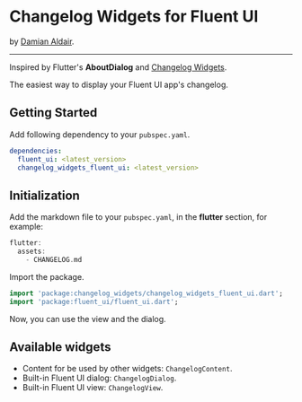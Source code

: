 # Changelog Widgets for Fluent UI

by [Damian Aldair](https://damianaldair.github.io).

---

Inspired by Flutter's **AboutDialog** and [Changelog Widgets](https://pub.dev/packages/changelog_widgets).

The easiest way to display your Fluent UI app's changelog.


## Getting Started

Add following dependency to your `pubspec.yaml`.

```yaml
dependencies:
  fluent_ui: <latest_version>
  changelog_widgets_fluent_ui: <latest_version>
```


## Initialization

Add the markdown file to your `pubspec.yaml`, in the **flutter** section, for example:

```dart
flutter:
  assets:
    - CHANGELOG.md
```

Import the package.
```dart
import 'package:changelog_widgets/changelog_widgets_fluent_ui.dart';
import 'package:fluent_ui/fluent_ui.dart';
```

Now, you can use the view and the dialog.

## Available widgets

- Content for be used by other widgets: `ChangelogContent`.
- Built-in Fluent UI dialog: `ChangelogDialog`.
- Built-in Fluent UI view: `ChangelogView`.